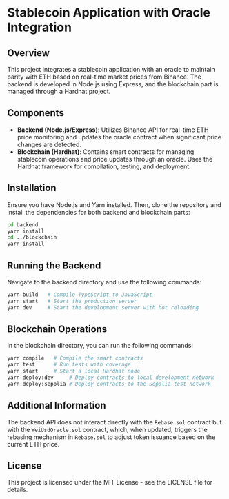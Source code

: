 # Stablecoin Application with Oracle Integration

## Overview

This project integrates a stablecoin application with an oracle to maintain parity with ETH based on real-time market prices from Binance. The backend is developed in Node.js using Express, and the blockchain part is managed through a Hardhat project.

## Components

- **Backend (Node.js/Express)**: Utilizes Binance API for real-time ETH price monitoring and updates the oracle contract when significant price changes are detected.
- **Blockchain (Hardhat)**: Contains smart contracts for managing stablecoin operations and price updates through an oracle. Uses the Hardhat framework for compilation, testing, and deployment.

## Installation

Ensure you have Node.js and Yarn installed. Then, clone the repository and install the dependencies for both backend and blockchain parts:

```bash
cd backend
yarn install
cd ../blockchain
yarn install
```

## Running the Backend

Navigate to the backend directory and use the following commands:

```bash
yarn build   # Compile TypeScript to JavaScript
yarn start   # Start the production server
yarn dev     # Start the development server with hot reloading
```

## Blockchain Operations

In the blockchain directory, you can run the following commands:

```bash
yarn compile   # Compile the smart contracts
yarn test      # Run tests with coverage
yarn start     # Start a local Hardhat node
yarn deploy:dev     # Deploy contracts to local development network
yarn deploy:sepolia # Deploy contracts to the Sepolia test network
```

## Additional Information

The backend API does not interact directly with the `Rebase.sol` contract but with the `WeiUsdOracle.sol` contract, which, when updated, triggers the rebasing mechanism in `Rebase.sol` to adjust token issuance based on the current ETH price.

## License

This project is licensed under the MIT License - see the LICENSE file for details.
